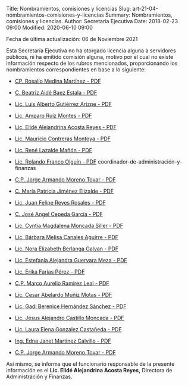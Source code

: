 Title: Nombramientos, comisiones y licencias
Slug: art-21-04-nombramientos-comisiones-y-licencias
Summary: Nombramientos, comisiones y licencias.
Author: Secretaría Ejecutiva
Date: 2018-02-23 09:00
Modified: 2020-06-10 09:00


Fecha de última actualización: 06 de Noviembre 2021


Esta Secretaría Ejecutiva no ha otorgado licencia alguna a servidores públicos, ni ha emitido comisión alguna, motivo por el cual no existe información respecto de los rubros mencionados, proporcionando los nombramientos correspondientes en base a lo siguiente:


* [CP. Rosalío Medina Martínez - PDF](NOMBRAMIENTO-CPROSALIOMEDINAMARTINEZ.pdf)
* [C. Beatriz Aidé Baez Estala - PDF](nombramiento-organo-control-interno.pdf)
* [Lic. Luis Alberto Gutiérrez Arizpe - PDF](nombramiento-diagnostico-y-politicas-publicas.pdf)
* [Lic. Amparo Ruiz Montes - PDF](nombramiento-vinculacion-interinstitucional.pdf)
* [Lic. Elidé Alejandrina Acosta Reyes - PDF](nombramiento-administracion-y-finanzas.pdf)
* [Lic. Mauricio Contreras Montoya - PDF](nombramiento-asuntos-juridicos.pdf)
* [Lic. René Lazalde Mañón - PDF](nombramiento-sistemas-de-informacion.pdf)
* [Lic. Rolando Franco Olguín - PDF](ROLANDO-FRANCO-OLGUIN.pdf)
coordinador-de-administración-y-finanzas
* [C.P. Jorge Armando Moreno Tovar - PDF](coordinador-de-administración-y-finanzas.pdf)
* [C. María Patricia Jiménez Elizalde - PDF](aux-de-adquisiciones-y-patrmonio.pdf)
* [Lic. Juan Felipe Reyes Rosales - PDF](Auxiliar-de-Contabilidad.pdf)
* [C. José Angel Cepeda García - PDF](Auxiliar-Adquisiciones-y-Patrimonio.pdf)
* [Lic. Cyntia Magdalena Moncada Siller - PDF](Coordinadora-Unidad-Comunicacion-Social.pdf)
* [Lic. Bárbara Melisa Canales Aguirre - PDF](Jefa-Administracion.pdf)
* [Lic. Nora Elizabeth Berlanga Galvan - PDF](Jefa-Diagnostico-Politicas-Publicas.pdf)
* [Lic. Estefanía Alejandra Guervara Meza - PDF](Jefa-Vinculacion-Interinstitucional.pdf)
* [Lic. Erika Farías Pérez - PDF](Jefe-de-Datos.pdf)
* [C.P. Marco Aurelio Ramírez Leal - PDF](Jefe-Capital-Humano.pdf)
* [Lic. Cesar Abelardo Muñiz Motas - PDF](Jefe-Unidad-Sistemas-Informacion.pdf)
* [Lic. Gadi Berenice Hernández Sánchez - PDF](Recepcionista.pdf)
* [Lic. Jesus Alejandro Castillo Moncada - PDF](Subdirector-Adquisiciones-Patrimonio.pdf)
* [Lic. Laura Elena Gonzalez Castañeda - PDF](Subdirectora-Procesos-Normativos.pdf)
* [Ing. Edna Janet Martinez Calvillo - PDF](Subdirectora-Sistemas.pdf)

* [C.P. Jorge Armando Moreno Tovar - PDF](coordinador-de-administración-y-finanzas.pdf)

Así mismo, se informa que el funcionario responsable de la presente información es el **Lic. Elidé Alejandrina Acosta Reyes,** Directora de Administración y Finanzas.
